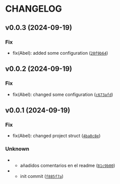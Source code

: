 # CHANGELOG

## v0.0.3 (2024-09-19)

### Fix

* fix(Abel): added some configuration ([`20f9b64`](https://github.com/AbelGRubio/06-rest-api-geodata/commit/20f9b6402185c1862c49e694b3a369020b79062b))

## v0.0.2 (2024-09-19)

### Fix

* fix(Abel): changed some configuration ([`c673afd`](https://github.com/AbelGRubio/06-rest-api-geodata/commit/c673afdf4a1ba4d545f9f20ed6ed78ac5f53d53f))

## v0.0.1 (2024-09-19)

### Fix

* fix(Abel): changed project struct ([`4ba0c8e`](https://github.com/AbelGRubio/06-rest-api-geodata/commit/4ba0c8e1e8be235a80c6aecd56142f0031b837a3))

### Unknown

* - añadidos comentarios en el readme ([`81c9b00`](https://github.com/AbelGRubio/06-rest-api-geodata/commit/81c9b009db318026fd2d5980567d905cbba83da0))

* - init commit ([`f885f7a`](https://github.com/AbelGRubio/06-rest-api-geodata/commit/f885f7acd816897fce3142386c9141fb37b6d8d6))

